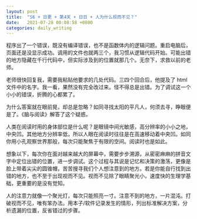 ```yaml
---
layout: post
title:  "S6 + 日更 + 第4天 + 日日 + 人为什么视而不见？"
date:   2021-07-28 00:08:58 +0800
categories: daily_writing
---
```

程序出了一个错误，既没有编译错误，也不是函数体内的逻辑问题。重启电脑后，页面还是没显示成功。调用的文件也就两三个，我习惯从逻辑代码开始。可能出错的地方隐藏在千行代码中，但实际涉及到的位置就那几个。无奈下，求救以前的老师。

老师很快回复我，需要我粘贴他要求的几处代码。三四个回合后，他提及了 html 文件中的名字。我一看，果然没有完全改过来。怪不得总是出错。为了调试这一个小小的错误，折腾的心都累了。


为什么答案就在眼前晃，却总是忽略？如同寻找太阳的平凡人，何须去寻，睁眼便是了。《脑与阅读》解答了这个疑惑。

人类在阅读时用的身体部位是什么呢？是眼镜中间光敏感，高分辨率的小小之地，中央凹。其他地方分辨率低，所以人眼在阅读时往往是在高速移动着中央凹。如同你用小孔观察世界那般，每次只能聚焦于有限的空间。阅读时也是如此。

想象以下，每次你在面对越来越大的屏幕中，需要步步溯源，从密密麻麻的拼音文字中定位出错的位置，进一步调试。这个过程与其说是记忆和决策的激荡，更像是脸上带着尖尖的圆锥帽，苦苦搜寻我们个人想注意到的地方。若是你能自行找到出错的地方，也不至于出现视而不见。视而不见除了眼睛聚光小，速度快的生理学基础，更重要的是没有觉知。

人的注意力就像一个聚光灯，每次只能照亮一寸。注意不到的地方，一片混沌。打破视而不见，唯有笨办法。用本子/软件记录发生的情形，列出标准解决方案，分析遗漏的位置，反省错过的步骤。



